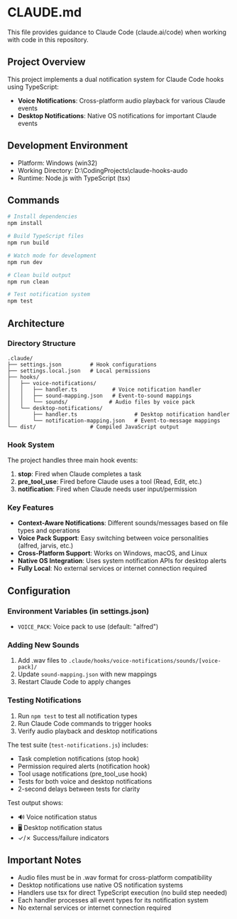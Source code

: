 # CLAUDE.md

This file provides guidance to Claude Code (claude.ai/code) when working with code in this repository.

## Project Overview

This project implements a dual notification system for Claude Code hooks using TypeScript:
- **Voice Notifications**: Cross-platform audio playback for various Claude events
- **Desktop Notifications**: Native OS notifications for important Claude events

## Development Environment

- Platform: Windows (win32)
- Working Directory: D:\CodingProjects\claude-hooks-audo
- Runtime: Node.js with TypeScript (tsx)

## Commands

```bash
# Install dependencies
npm install

# Build TypeScript files
npm run build

# Watch mode for development
npm run dev

# Clean build output
npm run clean

# Test notification system
npm test
```

## Architecture

### Directory Structure
```
.claude/
├── settings.json         # Hook configurations
├── settings.local.json   # Local permissions
├── hooks/
│   ├── voice-notifications/
│   │   ├── handler.ts           # Voice notification handler
│   │   ├── sound-mapping.json   # Event-to-sound mappings
│   │   └── sounds/             # Audio files by voice pack
│   └── desktop-notifications/
│       ├── handler.ts                  # Desktop notification handler
│       └── notification-mapping.json   # Event-to-message mappings
└── dist/                 # Compiled JavaScript output
```

### Hook System

The project handles three main hook events:
1. **stop**: Fired when Claude completes a task
2. **pre_tool_use**: Fired before Claude uses a tool (Read, Edit, etc.)
3. **notification**: Fired when Claude needs user input/permission

### Key Features

- **Context-Aware Notifications**: Different sounds/messages based on file types and operations
- **Voice Pack Support**: Easy switching between voice personalities (alfred, jarvis, etc.)
- **Cross-Platform Support**: Works on Windows, macOS, and Linux
- **Native OS Integration**: Uses system notification APIs for desktop alerts
- **Fully Local**: No external services or internet connection required

## Configuration

### Environment Variables (in settings.json)
- `VOICE_PACK`: Voice pack to use (default: "alfred")

### Adding New Sounds
1. Add .wav files to `.claude/hooks/voice-notifications/sounds/[voice-pack]/`
2. Update `sound-mapping.json` with new mappings
3. Restart Claude Code to apply changes

### Testing Notifications
1. Run `npm test` to test all notification types
2. Run Claude Code commands to trigger hooks
3. Verify audio playback and desktop notifications

The test suite (`test-notifications.js`) includes:
- Task completion notifications (stop hook)
- Permission required alerts (notification hook)
- Tool usage notifications (pre_tool_use hook)
- Tests for both voice and desktop notifications
- 2-second delays between tests for clarity

Test output shows:
- 🔊 Voice notification status
- 🖥️ Desktop notification status
- ✓/✗ Success/failure indicators

## Important Notes

- Audio files must be in .wav format for cross-platform compatibility
- Desktop notifications use native OS notification systems
- Handlers use tsx for direct TypeScript execution (no build step needed)
- Each handler processes all event types for its notification system
- No external services or internet connection required